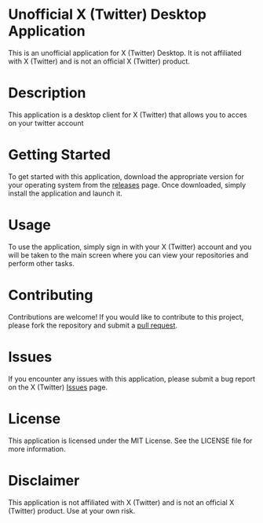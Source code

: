 # Unofficial X (Twitter) Desktop Application

This is an unofficial application for X (Twitter) Desktop. It is not affiliated with X (Twitter) and is not an official X (Twitter) product.

# Description

This application is a desktop client for X (Twitter) that allows you to acces on your twitter account

# Getting Started

To get started with this application, download the appropriate version for your operating system from the [releases](https://github.com/AbdullahalyDev/unofficial-twitter-application/releases) page. Once downloaded, simply install the application and launch it.

# Usage

To use the application, simply sign in with your X (Twitter) account and you will be taken to the main screen where you can view your repositories and perform other tasks.

# Contributing

Contributions are welcome! If you would like to contribute to this project, please fork the repository and submit a [pull request](https://github.com/AbdullahalyDev/unofficial-twitter-application/pulls).

# Issues

If you encounter any issues with this application, please submit a bug report on the X (Twitter) [Issues](https://github.com/AbdullahalyDev/unofficial-twitter-application/issues) page.

# License

This application is licensed under the MIT License. See the LICENSE file for more information.

# Disclaimer

This application is not affiliated with X (Twitter) and is not an official X (Twitter) product. Use at your own risk.

